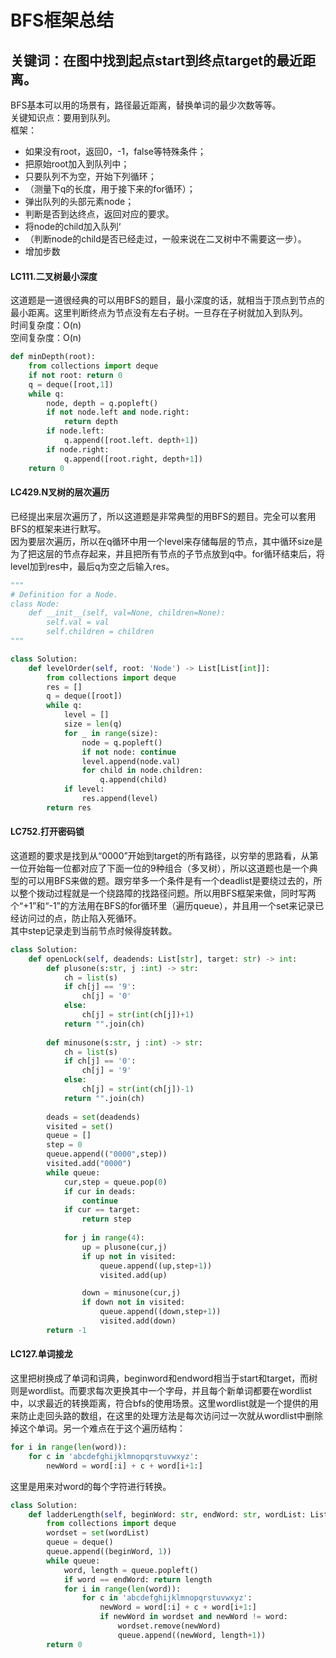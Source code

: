 # BFS框架总结
## 关键词：在图中找到起点start到终点target的最近距离。
BFS基本可以用的场景有，路径最近距离，替换单词的最少次数等等。  
关键知识点：要用到队列。  
框架：  
- 如果没有root，返回0，-1，false等特殊条件；
- 把原始root加入到队列中；
- 只要队列不为空，开始下列循环；
- （测量下q的长度，用于接下来的for循环）；
- 弹出队列的头部元素node；
- 判断是否到达终点，返回对应的要求。
- 将node的child加入队列‘
- （判断node的child是否已经走过，一般来说在二叉树中不需要这一步）。
- 增加步数

#### LC111.二叉树最小深度
这道题是一道很经典的可以用BFS的题目，最小深度的话，就相当于顶点到节点的最小距离。这里判断终点为节点没有左右子树。一旦存在子树就加入到队列。  
时间复杂度：O(n)  
空间复杂度：O(n)  
```python
def minDepth(root):
    from collections import deque
    if not root: return 0
    q = deque([root,1])
    while q:
        node, depth = q.popleft()
        if not node.left and node.right:
            return depth
        if node.left:
            q.append([root.left. depth+1])
        if node.right:
            q.append([root.right, depth+1])
    return 0
```
#### LC429.N叉树的层次遍历
已经提出来层次遍历了，所以这道题是非常典型的用BFS的题目。完全可以套用BFS的框架来进行默写。  
因为要层次遍历，所以在q循环中用一个level来存储每层的节点，其中循环size是为了把这层的节点存起来，并且把所有节点的子节点放到q中。for循环结束后，将level加到res中，最后q为空之后输入res。
```python
"""
# Definition for a Node.
class Node:
    def __init__(self, val=None, children=None):
        self.val = val
        self.children = children
"""

class Solution:
    def levelOrder(self, root: 'Node') -> List[List[int]]:
        from collections import deque
        res = []
        q = deque([root])
        while q:
            level = []
            size = len(q)
            for _ in range(size):
                node = q.popleft()
                if not node: continue
                level.append(node.val)
                for child in node.children:
                    q.append(child)
            if level:
                res.append(level)
        return res
```
#### LC752.打开密码锁
这道题的要求是找到从“0000”开始到target的所有路径，以穷举的思路看，从第一位开始每一位都对应了下面一位的9种组合（多叉树），所以这道题也是一个典型的可以用BFS来做的题。跟穷举多一个条件是有一个deadlist是要绕过去的，所以整个拨动过程就是一个绕路障的找路径问题。所以用BFS框架来做，同时写两个“+1”和“-1”的方法用在BFS的for循环里（遍历queue），并且用一个set来记录已经访问过的点，防止陷入死循环。  
其中step记录走到当前节点时候得旋转数。  
```python
class Solution:
    def openLock(self, deadends: List[str], target: str) -> int:
        def plusone(s:str, j :int) -> str:
            ch = list(s)
            if ch[j] == '9':
                ch[j] = '0'
            else:
                ch[j] = str(int(ch[j])+1)
            return "".join(ch)
        
        def minusone(s:str, j :int) -> str:
            ch = list(s)
            if ch[j] == '0':
                ch[j] = '9'
            else:
                ch[j] = str(int(ch[j])-1)
            return "".join(ch)
       
        deads = set(deadends)
        visited = set()
        queue = []
        step = 0
        queue.append(("0000",step))
        visited.add("0000")
        while queue:
            cur,step = queue.pop(0)
            if cur in deads:
                continue
            if cur == target:
                return step
            
            for j in range(4):
                up = plusone(cur,j)
                if up not in visited:
                    queue.append((up,step+1))
                    visited.add(up)

                down = minusone(cur,j)
                if down not in visited:
                    queue.append((down,step+1))
                    visited.add(down)
        return -1
```
#### LC127.单词接龙
这里把树换成了单词和词典，beginword和endword相当于start和target，而树则是wordlist。而要求每次更换其中一个字母，并且每个新单词都要在wordlist中，以求最近的转换距离，符合bfs的使用场景。这里wordlist就是一个提供的用来防止走回头路的数组，在这里的处理方法是每次访问过一次就从wordlist中删除掉这个单词。另一个难点在于这个遍历结构：
```python
for i in range(len(word)):
    for c in 'abcdefghijklmnopqrstuvwxyz':
        newWord = word[:i] + c + word[i+1:]
```
这里是用来对word的每个字符进行转换。
```python
class Solution:
    def ladderLength(self, beginWord: str, endWord: str, wordList: List[str]) -> int:
        from collections import deque
        wordset = set(wordList)
        queue = deque()
        queue.append((beginWord, 1))
        while queue:
            word, length = queue.popleft()
            if word == endWord: return length
            for i in range(len(word)):
                for c in 'abcdefghijklmnopqrstuvwxyz':
                    newWord = word[:i] + c + word[i+1:]
                    if newWord in wordset and newWord != word:
                        wordset.remove(newWord)
                        queue.append((newWord, length+1))
        return 0
```

